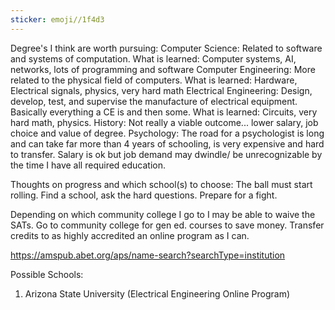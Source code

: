 ```yaml
---
sticker: emoji//1f4d3
---
```

Degree's I think are worth pursuing:
Computer Science: 
	Related to software and systems of computation.
	What is learned: Computer systems, AI, networks, lots of programming and software
Computer Engineering: 
	More related to the physical field of computers. 
	What is learned: Hardware, Electrical signals, physics, very hard math 
Electrical Engineering: 
	Design, develop, test, and supervise the manufacture of electrical equipment. Basically everything a CE is and then some.
	What is learned: Circuits, very hard math, physics. 
History: 
	Not really a viable outcome... lower salary, job choice and value of degree.
Psychology: 
	The road for a psychologist is long and can take far more than 4 years of schooling, is very expensive and hard to transfer. Salary is ok but job demand may dwindle/ be unrecognizable by the time I have all required education. 


Thoughts on progress and which school(s) to choose: 
The ball must start rolling. Find a school, ask the hard questions. Prepare for a fight.

Depending on which community college I go to I may be able to waive the SATs. 
Go to community college for gen ed. courses to save money.
Transfer credits to as highly accredited an online program as I can. 


https://amspub.abet.org/aps/name-search?searchType=institution


Possible Schools: 
1. Arizona State University (Electrical Engineering Online Program)